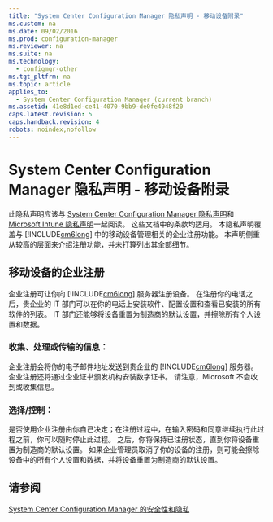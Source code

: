 ```yaml
---
title: "System Center Configuration Manager 隐私声明 - 移动设备附录"
ms.custom: na
ms.date: 09/02/2016
ms.prod: configuration-manager
ms.reviewer: na
ms.suite: na
ms.technology: 
  - configmgr-other
ms.tgt_pltfrm: na
ms.topic: article
applies_to: 
  - System Center Configuration Manager (current branch)
ms.assetid: 41e8d1ed-ce41-4070-9bb9-de0fe4948f20
caps.latest.revision: 5
caps.handback.revision: 4
robots: noindex,nofollow
---
```

# System Center Configuration Manager 隐私声明 - 移动设备附录
此隐私声明应该与 [System Center Configuration Manager 隐私声明](../LocTest/System-Center-Configuration-Manager-privacy-statement.md)和 [Microsoft Intune 隐私声明](http://go.microsoft.com/fwlink/p/?LinkId=265368)一起阅读。 这些文档中的条款均适用。 本隐私声明覆盖与 [!INCLUDE[cm6long](../LocTest/includes/cm6long_md.md)] 中的移动设备管理相关的企业注册功能。 本声明侧重从较高的层面来介绍注册功能，并未打算列出其全部细节。  
  
## **移动设备的企业注册**  
 企业注册可让你向 [!INCLUDE[cm6long](../LocTest/includes/cm6long_md.md)] 服务器注册设备。 在注册你的电话之后，贵企业的 IT 部门可以在你的电话上安装软件、配置设置和查看已安装的所有软件的列表。 IT 部门还能够将设备重置为制造商的默认设置，并擦除所有个人设置和数据。  
  
### 收集、处理或传输的信息：  
 企业注册会将你的电子邮件地址发送到贵企业的 [!INCLUDE[cm6long](../LocTest/includes/cm6long_md.md)] 服务器。 企业注册还将通过企业证书颁发机构安装数字证书。 请注意，Microsoft 不会收到或收集信息。  
  
### 选择\/控制：  
 是否使用企业注册由你自己决定；在注册过程中，在输入密码和同意继续执行此过程之前，你可以随时停止此过程。 之后，你将保持已注册状态，直到你将设备重置为制造商的默认设置。 如果企业管理员取消了你的设备的注册，则可能会擦除设备中的所有个人设置和数据，并将设备重置为制造商的默认设置。  
  
## 请参阅  
 [System Center Configuration Manager 的安全性和隐私](../LocTest/Security-and-privacy-for-System-Center-Configuration-Manager.md)